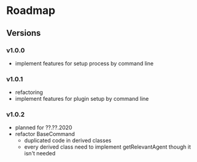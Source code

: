 # Roadmap

## Versions

### v1.0.0
* implement features for setup process by command line

### v1.0.1
* refactoring 
* implement features for plugin setup by command line

### v1.0.2
* planned for ??.??.2020
* refactor BaseCommand
    * duplicated code in derived classes
    * every derived class need to implement getRelevantAgent though it isn't needed 
